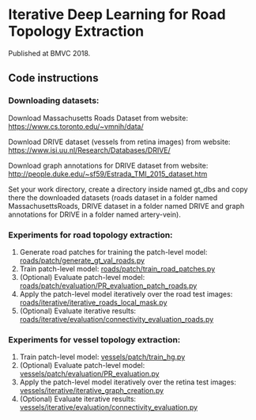 # Iterative Deep Learning for Road Topology Extraction

Published at BMVC 2018.

## Code instructions

### Downloading datasets:

Download Massachusetts Roads Dataset from website: https://www.cs.toronto.edu/~vmnih/data/

Download DRIVE dataset (vessels from retina images) from website: https://www.isi.uu.nl/Research/Databases/DRIVE/

Download graph annotations for DRIVE dataset from website: http://people.duke.edu/~sf59/Estrada_TMI_2015_dataset.htm

Set your work directory, create a directory inside named gt_dbs and copy there the downloaded datasets (roads dataset in a folder named MassachusettsRoads, DRIVE dataset in a folder named DRIVE and graph annotations for DRIVE in a folder named artery-vein).

### Experiments for road topology extraction:

1. Generate road patches for training the patch-level model: [roads/patch/generate_gt_val_roads.py](roads/patch/generate_gt_val_roads.py)
2. Train patch-level model: [roads/patch/train_road_patches.py](roads/patch/train_road_patches.py)
3. (Optional) Evaluate patch-level model: [roads/patch/evaluation/PR_evaluation_patch_roads.py](roads/patch/evaluation/PR_evaluation_patch_roads.py)
4. Apply the patch-level model iteratively over the road test images: [roads/iterative/iterative_roads_local_mask.py](roads/iterative/iterative_roads_local_mask.py)
5. (Optional) Evaluate iterative results: [roads/iterative/evaluation/connectivity_evaluation_roads.py](roads/iterative/evaluation/connectivity_evaluation_roads.py)

### Experiments for vessel topology extraction:

1. Train patch-level model: [vessels/patch/train_hg.py](vessels/patch/train_hg.py)
2. (Optional) Evaluate patch-level model: [vessels/patch/evaluation/PR_evaluation.py](vessels/patch/evaluation/PR_evaluation.py)
3. Apply the patch-level model iteratively over the retina test images: [vessels/iterative/iterative_graph_creation.py](vessels/iterative/iterative_graph_creation.py)
4. (Optional) Evaluate iterative results: [vessels/iterative/evaluation/connectivity_evaluation.py](vessels/iterative/evaluation/connectivity_evaluation.py)
